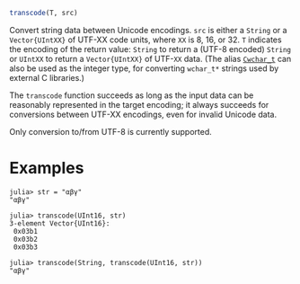 ```julia
transcode(T, src)
```

Convert string data between Unicode encodings. `src` is either a `String` or a `Vector{UIntXX}` of UTF-XX code units, where `XX` is 8, 16, or 32. `T` indicates the encoding of the return value: `String` to return a (UTF-8 encoded) `String` or `UIntXX` to return a `Vector{UIntXX}` of UTF-`XX` data. (The alias [`Cwchar_t`](@ref) can also be used as the integer type, for converting `wchar_t*` strings used by external C libraries.)

The `transcode` function succeeds as long as the input data can be reasonably represented in the target encoding; it always succeeds for conversions between UTF-XX encodings, even for invalid Unicode data.

Only conversion to/from UTF-8 is currently supported.

# Examples

```jldoctest
julia> str = "αβγ"
"αβγ"

julia> transcode(UInt16, str)
3-element Vector{UInt16}:
 0x03b1
 0x03b2
 0x03b3

julia> transcode(String, transcode(UInt16, str))
"αβγ"
```
